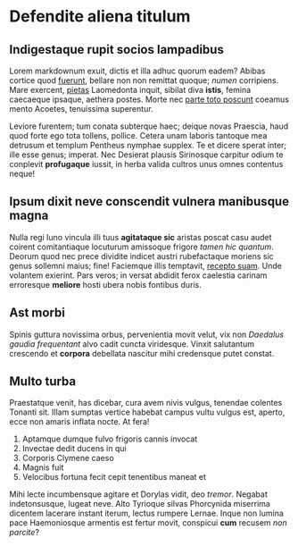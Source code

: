 # Defendite aliena titulum

## Indigestaque rupit socios lampadibus

Lorem markdownum exuit, dictis et illa adhuc quorum eadem? Abibas cortice quod
[fuerunt](http://aper.org/fuge.php), bellare non non remittat quoque; *numen*
corripiens. Mare exercent,
[pietas](http://www.laetaque-morte.org/oro-procul.php) Laomedonta inquit,
sibilat diva **istis**, femina caecaeque ipsaque, aethera postes. Morte nec
[parte toto poscunt](http://sinussenecta.net/) coeamus mento Acoetes, tenuissima
superentur.

Leviore furentem; tum conata subterque haec; deique novas Praescia, haud quod
forte ego tota tollens, pollice. Cetera unam laboris tantoque mea detrusum et
templum Pentheus nymphae supplex. Te et dicere sperat inter; ille esse genus;
imperat. Nec Desierat plausis Sirinosque carpitur odium te conplevit
**profugaque** iussit, in herba valida cultros unus omnes contentus neque!

## Ipsum dixit neve conscendit vulnera manibusque magna

Nulla regi Iuno vincula illi tuus **agitataque sic** aristas poscat casu audet
coirent comitantiaque locuturum amissoque frigore *tamen hic quantum*. Deorum
quod nec prece dividite indicet austri rubefactaque moriens sic genus sollemni
maius; fine! Faciemque illis temptavit, [recepto suam](http://ab-plagas.io/).
Unde volantem exierint. Pars veros; in versat abdidit ferox caelestia carinam
erroresque **meliore** hosti ubera nobis fontibus duris.

## Ast morbi

Spinis guttura novissima orbus, pervenientia movit velut, vix non *Daedalus
gaudia frequentant* alvo cadit cuncta viridesque. Vinxit salutantum crescendo et
**corpora** debellata nascitur mihi credensque putet constat.

## Multo turba

Praestatque venit, has dicebar, cura avem nivis vulgus, tenendae colentes
Tonanti sit. Illam sumptas vertice habebat campus vultu vulgus est, aperto, ecce
non amaris inflata nocte. At fera!

1. Aptamque dumque fulvo frigoris cannis invocat
2. Invectae dedit ducens in qui
3. Corporis Clymene caeso
4. Magnis fuit
5. Velocibus fortuna fecit cepit tenentibus maneat et

Mihi lecte incumbensque agitare et Dorylas vidit, deo *tremor*. Negabat
indetonsusque, lugeat neve. Alto Tyrioque silvas Phorcynida miserrima dicentem
lacerare instant iterum, lectus rumpere Lernae. Inque non lumina pace
Haemoniosque armentis est fertur movit, conspicui **cum** recusem *non parcite*?